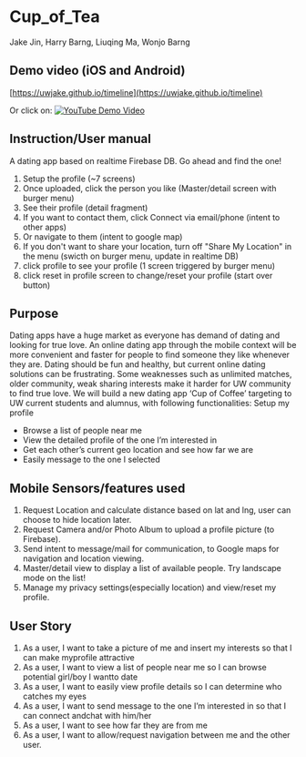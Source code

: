 # Cup_of_Tea #

Jake Jin, Harry Barng, Liuqing Ma, Wonjo Barng

## Demo video (iOS and Android)
[https://uwjake.github.io/timeline](https://uwjake.github.io/timeline)

Or click on:
[![YouTube Demo Video](https://img.youtube.com/vi/3cB3bl6wHlI/0.jpg)](https://www.youtube.com/watch?v=3cB3bl6wHlI)

## Instruction/User manual ##
A dating app based on realtime Firebase DB. Go ahead and find the one!

1. Setup the profile (~7 screens)
2. Once uploaded, click the person you like (Master/detail screen with burger menu)
3. See their profile (detail fragment)
4. If you want to contact them, click Connect via email/phone (intent to other apps)
5. Or navigate to them (intent to google map)
6. If you don't want to share your location, turn off "Share My Location" in the menu (swicth on burger menu, update in realtime DB)
7. click profile to see your profile (1 screen triggered by burger menu)
8. click reset in profile screen to change/reset your profile (start over button)

## Purpose ##
Dating apps have a huge market as everyone has demand of dating and looking for true love. An online dating app through the mobile context will be more convenient and faster for people to find someone they like whenever they are. Dating should be fun and healthy, but current online dating solutions can be frustrating. Some weaknesses such as unlimited matches, older community, weak sharing interests make it harder for UW community to find true love. We will build a new dating app ‘Cup of Coffee’ targeting to UW current students and alumnus, with following functionalities:
Setup my profile
* Browse a list of people near me
* View the detailed profile of the one I’m interested in
* Get each other’s current geo location and see how far we are
* Easily message to the one I selected

## Mobile Sensors/features used ##

1. Request Location and calculate distance based on lat and lng, user can choose to hide location later.
2. Request Camera and/or Photo Album to upload a profile picture (to Firebase).
3. Send intent to message/mail for communication, to Google maps for navigation and location viewing.
4. Master/detail view to display a list of available people. Try landscape mode on the list!
5. Manage my privacy settings(especially location) and view/reset my profile.

## User Story ##
1. As a user, I want to take a picture of me and insert my interests so that I can make myprofile attractive
2. As a user, I want to view a list of people near me so I can browse potential girl/boy I wantto date
3. As a user, I want to easily view profile details so I can determine who catches my eyes
4. As a user, I want to send message to the one I’m interested in so that I can connect andchat with him/her
5. As a user, I want to see how far they are from me
6. As a user, I want to allow/request navigation between me and the other user.
